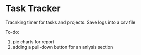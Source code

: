 # Task Tracker

Tracnking timer for tasks and projects. Save logs into a csv file

To-do:
1. pie charts for report
2. adding a pull-down button for an anlysis section